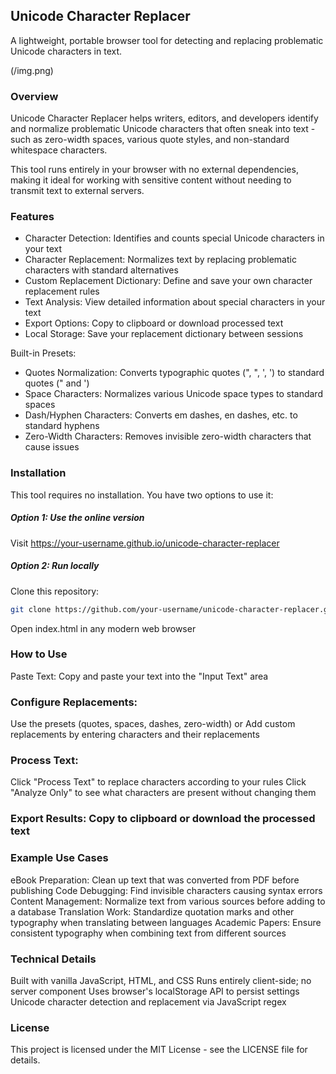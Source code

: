 ## Unicode Character Replacer
A lightweight, portable browser tool for detecting and replacing problematic Unicode characters in text.

(/img.png)

### Overview
Unicode Character Replacer helps writers, editors, and developers identify and normalize problematic Unicode characters that often sneak into text - such as zero-width spaces, various quote styles, and non-standard whitespace characters.

This tool runs entirely in your browser with no external dependencies, making it ideal for working with sensitive content without needing to transmit text to external servers.

### Features
* Character Detection: Identifies and counts special Unicode characters in your text
* Character Replacement: Normalizes text by replacing problematic characters with standard alternatives
* Custom Replacement Dictionary: Define and save your own character replacement rules
* Text Analysis: View detailed information about special characters in your text
* Export Options: Copy to clipboard or download processed text
* Local Storage: Save your replacement dictionary between sessions

Built-in Presets:
* Quotes Normalization: Converts typographic quotes (", ", ', ') to standard quotes (" and ')
* Space Characters: Normalizes various Unicode space types to standard spaces
* Dash/Hyphen Characters: Converts em dashes, en dashes, etc. to standard hyphens
* Zero-Width Characters: Removes invisible zero-width characters that cause issues

### Installation
This tool requires no installation. You have two options to use it:

##### Option 1: Use the online version
Visit https://your-username.github.io/unicode-character-replacer

##### Option 2: Run locally
Clone this repository:
```bash
git clone https://github.com/your-username/unicode-character-replacer.git
```
Open index.html in any modern web browser

### How to Use
Paste Text: Copy and paste your text into the "Input Text" area

### Configure Replacements:
Use the presets (quotes, spaces, dashes, zero-width) or
Add custom replacements by entering characters and their replacements

### Process Text:
Click "Process Text" to replace characters according to your rules
Click "Analyze Only" to see what characters are present without changing them

### Export Results: Copy to clipboard or download the processed text


### Example Use Cases
eBook Preparation: Clean up text that was converted from PDF before publishing
Code Debugging: Find invisible characters causing syntax errors
Content Management: Normalize text from various sources before adding to a database
Translation Work: Standardize quotation marks and other typography when translating between languages
Academic Papers: Ensure consistent typography when combining text from different sources

### Technical Details
Built with vanilla JavaScript, HTML, and CSS
Runs entirely client-side; no server component
Uses browser's localStorage API to persist settings
Unicode character detection and replacement via JavaScript regex

### License
This project is licensed under the MIT License - see the LICENSE file for details.
